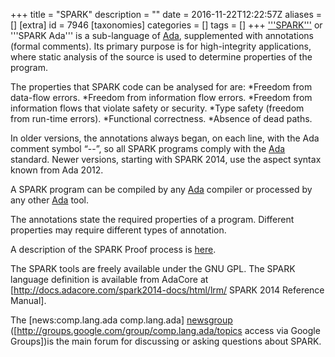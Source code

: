 +++
title = "SPARK"
description = ""
date = 2016-11-22T12:22:57Z
aliases = []
[extra]
id = 7946
[taxonomies]
categories = []
tags = []
+++
['''SPARK'''](https://en.wikipedia.org/wiki/SPARK_programming_language) or '''SPARK Ada''' is a sub-language of [Ada](https://rosettacode.org/wiki/Ada), supplemented with annotations (formal comments).  Its primary purpose is for high-integrity applications, where static analysis of the source is used to determine properties of the program.

The properties that SPARK code can be analysed for are:
*Freedom from data-flow errors.
*Freedom from information flow errors.
*Freedom from information flows that violate safety or security.
*Type safety (freedom from run-time errors).
*Functional correctness.
*Absence of dead paths.

In older versions, the annotations always began, on each line, with the Ada comment symbol “--”, so all SPARK programs comply with the [Ada](https://rosettacode.org/wiki/Ada) standard.  Newer versions, starting with SPARK 2014, use the aspect syntax known from Ada 2012.

A SPARK program can be compiled by any [Ada](https://rosettacode.org/wiki/Ada) compiler or processed by any other [Ada](https://rosettacode.org/wiki/Ada) tool.

The annotations state the required properties of a program.  Different properties may require different types of annotation.

A description of the SPARK Proof process is [here](https://rosettacode.org/wiki/SPARK_Proof_Process).

The SPARK tools are freely available under the GNU GPL.  The SPARK language definition is available from AdaCore at [http://docs.adacore.com/spark2014-docs/html/lrm/ SPARK 2014 Reference Manual].

The [news:comp.lang.ada comp.lang.ada] [newsgroup](https://rosettacode.org/wiki/newsgroup) ([http://groups.google.com/group/comp.lang.ada/topics access via Google Groups])is the main forum for discussing or asking questions about SPARK.
